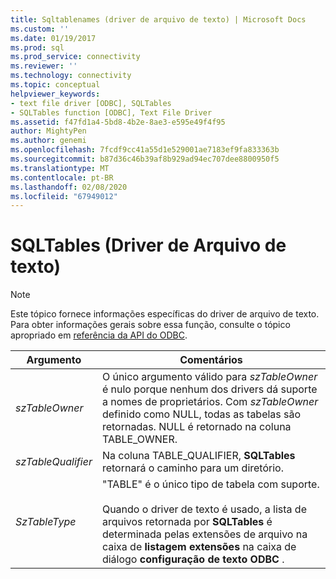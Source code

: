 ```yaml
---
title: Sqltablenames (driver de arquivo de texto) | Microsoft Docs
ms.custom: ''
ms.date: 01/19/2017
ms.prod: sql
ms.prod_service: connectivity
ms.reviewer: ''
ms.technology: connectivity
ms.topic: conceptual
helpviewer_keywords:
- text file driver [ODBC], SQLTables
- SQLTables function [ODBC], Text File Driver
ms.assetid: f47fd1a4-5bd8-4b2e-8ae3-e595e49f4f95
author: MightyPen
ms.author: genemi
ms.openlocfilehash: 7fcdf9cc41a55d1e529001ae7183ef9fa833363b
ms.sourcegitcommit: b87d36c46b39af8b929ad94ec707dee8800950f5
ms.translationtype: MT
ms.contentlocale: pt-BR
ms.lasthandoff: 02/08/2020
ms.locfileid: "67949012"
---
```

# <a name="sqltables-text-file-driver"></a>SQLTables (Driver de Arquivo de texto)
> [!NOTE]  
>  Este tópico fornece informações específicas do driver de arquivo de texto. Para obter informações gerais sobre essa função, consulte o tópico apropriado em [referência da API do ODBC](../../odbc/reference/syntax/odbc-api-reference.md).  
  
|Argumento|Comentários|  
|--------------|--------------|  
|*szTableOwner*|O único argumento válido para *szTableOwner* é nulo porque nenhum dos drivers dá suporte a nomes de proprietários. Com *szTableOwner* definido como NULL, todas as tabelas são retornadas. NULL é retornado na coluna TABLE_OWNER.|  
|*szTableQualifier*|Na coluna TABLE_QUALIFIER, **SQLTables** retornará o caminho para um diretório.|  
|*SzTableType*|"TABLE" é o único tipo de tabela com suporte.<br /><br /> Quando o driver de texto é usado, a lista de arquivos retornada por **SQLTables** é determinada pelas extensões de arquivo na caixa de **listagem extensões** na caixa de diálogo **configuração de texto ODBC** .|
